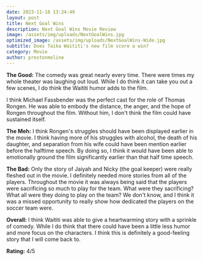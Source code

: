 ```yaml
---
date: 2023-11-18 13:24:49
layout: post
title: Next Goal Wins
description: Next Goal Wins Movie Review
image: /assets/img/uploads/NextGoalWins.jpg
optimized_image: /assets/img/uploads/NextGoalWins-Wide.jpg
subtitle: Does Taika Waititi's new film score a win?
category: Movie
author: prestonmoline
---
```


**The Good:**
The comedy was great nearly every time. There were times my whole theater was laughing out loud. While I do think it can take you out a few scenes, I do think the Waititi humor adds to the film.


I think Michael Fassbender was the perfect cast for the role of Thomas Rongen. He was able to embody the distance, the anger, and the hope of Rongen throughout the film. Without him, I don't think the film could have sustained itself.


**The Meh:**
I think Rongen's struggles should have been displayed earlier in the movie. I think having more of his struggles with alcohol, the death of his daughter,  and separation from his wife could have been mention earlier before the halftime speech. By doing so, I think it would have been able to emotionally ground the film significantly earlier than that half time speech.


**The Bad:**
Only the story of Jaiyah and Nicky (the goal keeper) were really fleshed out in the movie. I definitely needed more stories from all of the players. Throughout the movie it was always being said that the players were sacrificing so much to play for the team. What were they sacrificing? What all were they doing to play on the team? We don't know, and I think it was a missed opportunity to really show how dedicated the players on the soccer team were.


**Overall:**
I think Waititi was able to give a heartwarming story with a sprinkle of comedy. While I do think that there could have been a little less humor and more focus on the characters. I think this is definitely a good-feeling story that I will come back to.


**Rating:**
4/5
